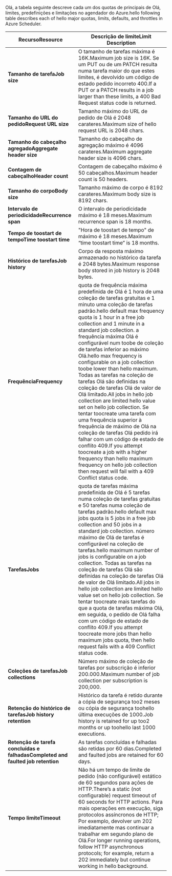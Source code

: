 <span data-ttu-id="6bd12-101">Olá, a tabela seguinte descreve cada um dos quotas de principais de Olá, limites, predefinições e limitações no agendador do Azure.</span><span class="sxs-lookup"><span data-stu-id="6bd12-101">hello following table describes each of hello major quotas, limits, defaults, and throttles in Azure Scheduler.</span></span>

| <span data-ttu-id="6bd12-102">Recurso</span><span class="sxs-lookup"><span data-stu-id="6bd12-102">Resource</span></span> | <span data-ttu-id="6bd12-103">Descrição de limite</span><span class="sxs-lookup"><span data-stu-id="6bd12-103">Limit Description</span></span> |
| --- | --- |
| <span data-ttu-id="6bd12-104">**Tamanho de tarefa**</span><span class="sxs-lookup"><span data-stu-id="6bd12-104">**Job size**</span></span> |<span data-ttu-id="6bd12-105">O tamanho de tarefas máxima é 16K.</span><span class="sxs-lookup"><span data-stu-id="6bd12-105">Maximum job size is 16K.</span></span> <span data-ttu-id="6bd12-106">Se um PUT ou de um PATCH resulta numa tarefa maior do que estes limites, é devolvido um código de estado pedido incorreto 400.</span><span class="sxs-lookup"><span data-stu-id="6bd12-106">If a PUT or a PATCH results in a job larger than these limits, a 400 Bad Request status code is returned.</span></span> |
| <span data-ttu-id="6bd12-107">**Tamanho do URL do pedido**</span><span class="sxs-lookup"><span data-stu-id="6bd12-107">**Request URL size**</span></span> |<span data-ttu-id="6bd12-108">Tamanho máximo do URL de pedido de Olá é 2048 carateres.</span><span class="sxs-lookup"><span data-stu-id="6bd12-108">Maximum size of hello request URL is 2048 chars.</span></span> |
| <span data-ttu-id="6bd12-109">**Tamanho do cabeçalho agregado**</span><span class="sxs-lookup"><span data-stu-id="6bd12-109">**Aggregate header size**</span></span> |<span data-ttu-id="6bd12-110">Tamanho do cabeçalho de agregação máximo é 4096 carateres.</span><span class="sxs-lookup"><span data-stu-id="6bd12-110">Maximum aggregate header size is 4096 chars.</span></span> |
| <span data-ttu-id="6bd12-111">**Contagem de cabeçalho**</span><span class="sxs-lookup"><span data-stu-id="6bd12-111">**Header count**</span></span> |<span data-ttu-id="6bd12-112">Contagem de cabeçalho máximo é 50 cabeçalhos.</span><span class="sxs-lookup"><span data-stu-id="6bd12-112">Maximum header count is 50 headers.</span></span> |
| <span data-ttu-id="6bd12-113">**Tamanho do corpo**</span><span class="sxs-lookup"><span data-stu-id="6bd12-113">**Body size**</span></span> |<span data-ttu-id="6bd12-114">Tamanho máximo de corpo é 8192 carateres.</span><span class="sxs-lookup"><span data-stu-id="6bd12-114">Maximum body size is 8192 chars.</span></span> |
| <span data-ttu-id="6bd12-115">**Intervalo de periodicidade**</span><span class="sxs-lookup"><span data-stu-id="6bd12-115">**Recurrence span**</span></span> |<span data-ttu-id="6bd12-116">O intervalo de periodicidade máximo é 18 meses.</span><span class="sxs-lookup"><span data-stu-id="6bd12-116">Maximum recurrence span is 18 months.</span></span> |
| <span data-ttu-id="6bd12-117">**Tempo de toostart de tempo**</span><span class="sxs-lookup"><span data-stu-id="6bd12-117">**Time toostart time**</span></span> |<span data-ttu-id="6bd12-118">"Hora de toostart de tempo" de máximo é 18 meses.</span><span class="sxs-lookup"><span data-stu-id="6bd12-118">Maximum “time toostart time” is 18 months.</span></span> |
| <span data-ttu-id="6bd12-119">**Histórico de tarefas**</span><span class="sxs-lookup"><span data-stu-id="6bd12-119">**Job history**</span></span> |<span data-ttu-id="6bd12-120">Corpo da resposta máximo armazenado no histórico da tarefa é 2048 bytes.</span><span class="sxs-lookup"><span data-stu-id="6bd12-120">Maximum response body stored in job history is 2048 bytes.</span></span> |
| <span data-ttu-id="6bd12-121">**Frequência**</span><span class="sxs-lookup"><span data-stu-id="6bd12-121">**Frequency**</span></span> |<span data-ttu-id="6bd12-122">quota de frequência máxima predefinida de Olá é 1 hora de uma coleção de tarefas gratuitas e 1 minuto uma coleção de tarefas padrão.</span><span class="sxs-lookup"><span data-stu-id="6bd12-122">hello default max frequency quota is 1 hour in a free job collection and 1 minute in a standard job collection.</span></span> <span data-ttu-id="6bd12-123">a frequência máxima Olá é configurável num toobe de coleção de tarefas inferior ao máximo Olá.</span><span class="sxs-lookup"><span data-stu-id="6bd12-123">hello max frequency is configurable on a job collection toobe lower than hello maximum.</span></span> <span data-ttu-id="6bd12-124">Todas as tarefas na coleção de tarefas Olá são definidas na coleção de tarefas Olá de valor de Olá limitado.</span><span class="sxs-lookup"><span data-stu-id="6bd12-124">All jobs in hello job collection are limited hello value set on hello job collection.</span></span> <span data-ttu-id="6bd12-125">Se tentar toocreate uma tarefa com uma frequência superior à frequência de máximo de Olá na coleção de tarefas Olá pedido irá falhar com um código de estado de conflito 409.</span><span class="sxs-lookup"><span data-stu-id="6bd12-125">If you attempt toocreate a job with a higher frequency than hello maximum frequency on hello job collection then request will fail with a 409 Conflict status code.</span></span> |
| <span data-ttu-id="6bd12-126">**Tarefas**</span><span class="sxs-lookup"><span data-stu-id="6bd12-126">**Jobs**</span></span> |<span data-ttu-id="6bd12-127">quota de tarefas máxima predefinida de Olá é 5 tarefas numa coleção de tarefas gratuitas e 50 tarefas numa coleção de tarefas padrão.</span><span class="sxs-lookup"><span data-stu-id="6bd12-127">hello default max jobs quota is 5 jobs in a free job collection and 50 jobs in a standard job collection.</span></span> <span data-ttu-id="6bd12-128">número máximo de Olá de tarefas é configurável na coleção de tarefas.</span><span class="sxs-lookup"><span data-stu-id="6bd12-128">hello maximum number of jobs is configurable on a job collection.</span></span> <span data-ttu-id="6bd12-129">Todas as tarefas na coleção de tarefas Olá são definidas na coleção de tarefas Olá de valor de Olá limitado.</span><span class="sxs-lookup"><span data-stu-id="6bd12-129">All jobs in hello job collection are limited hello value set on hello job collection.</span></span> <span data-ttu-id="6bd12-130">Se tentar toocreate mais tarefas do que a quota de tarefas máxima Olá, em seguida, o pedido de Olá falha com um código de estado de conflito 409.</span><span class="sxs-lookup"><span data-stu-id="6bd12-130">If you attempt toocreate more jobs than hello maximum jobs quota, then hello request fails with a 409 Conflict status code.</span></span> |
| <span data-ttu-id="6bd12-131">**Coleções de tarefas**</span><span class="sxs-lookup"><span data-stu-id="6bd12-131">**Job collections**</span></span> |<span data-ttu-id="6bd12-132">Número máximo de coleção de tarefas por subscrição é inferior 200.000.</span><span class="sxs-lookup"><span data-stu-id="6bd12-132">Maximum number of job collection per subscription is 200,000.</span></span> |
| <span data-ttu-id="6bd12-133">**Retenção do histórico de tarefas**</span><span class="sxs-lookup"><span data-stu-id="6bd12-133">**Job history retention**</span></span> |<span data-ttu-id="6bd12-134">Histórico da tarefa é retido durante a cópia de segurança too2 meses ou cópia de segurança toohello última execuções de 1000.</span><span class="sxs-lookup"><span data-stu-id="6bd12-134">Job history is retained for up too2 months or up toohello last 1000 executions.</span></span> |
| <span data-ttu-id="6bd12-135">**Retenção de tarefa concluídas e falhadas**</span><span class="sxs-lookup"><span data-stu-id="6bd12-135">**Completed and faulted job retention**</span></span> |<span data-ttu-id="6bd12-136">As tarefas concluídas e falhadas são retidas por 60 dias.</span><span class="sxs-lookup"><span data-stu-id="6bd12-136">Completed and faulted jobs are retained for 60 days.</span></span> |
| <span data-ttu-id="6bd12-137">**Tempo limite**</span><span class="sxs-lookup"><span data-stu-id="6bd12-137">**Timeout**</span></span> |<span data-ttu-id="6bd12-138">Não há um tempo de limite de pedido (não configurável) estático de 60 segundos para ações de HTTP.</span><span class="sxs-lookup"><span data-stu-id="6bd12-138">There’s a static (not configurable) request timeout of 60 seconds for HTTP actions.</span></span> <span data-ttu-id="6bd12-139">Para mais operações em execução, siga protocolos assíncronos de HTTP; Por exemplo, devolver um 202 imediatamente mas continuar a trabalhar em segundo plano de Olá.</span><span class="sxs-lookup"><span data-stu-id="6bd12-139">For longer running operations, follow HTTP asynchronous protocols; for example, return a 202 immediately but continue working in hello background.</span></span> |


